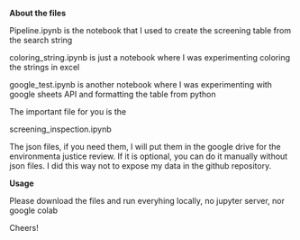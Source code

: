 **About the files**


Pipeline.ipynb is the notebook that I used to create the screening table from the search string

coloring_string.ipynb is just a notebook where I was experimenting coloring the strings in excel

google_test.ipynb is another notebook where I was experimenting with google sheets API and formatting the table from python

The important file for you is the 

screening_inspection.ipynb

The json files, if you need them, I will put them in the google drive for the environmenta justice review. If it is optional, you can do it manually without json files. I did this way not to expose my data in the github repository. 

**Usage**

Please download the files and run everyhing locally, no jupyter server, nor google colab


Cheers!
